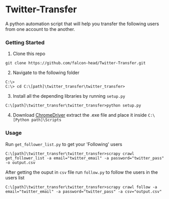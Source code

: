 # Twitter-Transfer
A python automation script that will help you transfer the following users from one account to the another.

### Getting Started
1. Clone this repo
```git
git clone https://github.com/falcon-head/Twitter-Transfer.git
```
2. Navigate to the following folder
```windows path
C:\>
C:\> cd C:\[path]\twitter_transfer\twitter_transfer>
```
3. Install all the depending libraries by running `setup.py` 
```windows path
C:\[path]\twitter_transfer\twitter_transfer>python setup.py
```
4. Download [ChromeDriver](https://chromedriver.chromium.org/downloads "Chrome Driver") extract the .exe file and place it inside `C:\[Python path]\Scripts`

### Usage
Run `get_follower_list.py` to get your 'Following' users
```windows path
C:\[path]\twitter_transfer\twitter_transfer>scrapy crawl get_follower_list -a email="twitter_email" -a password="twitter_pass" -o output.csv
```
After getting the ouput in `csv` file run `follow.py` to follow the users in the users list
```windows path
C:\[path]\twitter_transfer\twitter_transfer>scrapy crawl follow -a email="twitter_email" -a password="twitter_pass" -a csv="output.csv"
```
